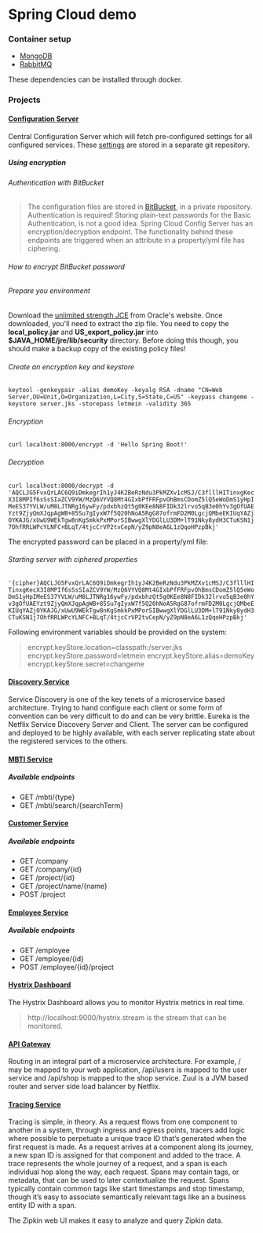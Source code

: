 # Spring Cloud demo

### Container setup
* [MongoDB](https://hub.docker.com/_/mongo/)
* [RabbitMQ](https://hub.docker.com/r/frodenas/rabbitmq/)

These dependencies can be installed through docker.

### Projects

#### [Configuration Server](http://localhost:8000/)
Central Configuration Server which will fetch pre-configured settings for all configured services. These [settings](https://github.com/jidoka-be/Spring-Cloud-Configuration) are stored in a separate git repository.

##### Using encryption

###### Authentication with BitBucket
>The configuration files are stored in [BitBucket](http://cloud.spring.io/spring-cloud-config/spring-cloud-config.html), in a private repository.
>Authentication is required! Storing plain-text passwords for the Basic Authentication, is not a good idea.
>Spring Cloud Config Server has an encryption/decryption endpoint. The functionality behind these endpoints are triggered when an attribute in a property/yml file has ciphering.

###### How to encrypt BitBucket password

###### Prepare you environment

Download the [unlimited strength JCE](http://www.oracle.com/technetwork/java/javase/downloads/index.html) from Oracle's website. Once downloaded, you'll need to extract the zip file. You need to copy the **local_policy.jar** and **US_export_policy.jar** into **$JAVA_HOME/jre/lib/security** directory. Before doing this though, you should make a backup copy of the existing policy files!

###### Create an encryption key and keystore

`keytool -genkeypair -alias demoKey -keyalg RSA -dname "CN=Web Server,OU=Unit,O=Organization,L=City,S=State,C=US" -keypass changeme -keystore server.jks -storepass letmein -validity 365`

###### Encryption

`curl localhost:8000/encrypt -d 'Hello Spring Boot!'`

###### Decryption

`curl localhost:8000/decrypt -d 'AQCLJG5FvxQrLAC6Q9iDmkegrIh1yJ4K2BeRzNdu3PkMZXv1cMSJ/C3flllHITinxgKecX3I8MPIf6sSsSIaZCV9YW/MzQ6VYVQ8Mt4GIxbPfFRFpvOhBmsCDomZ5lQ5eWoDmS1yHpIMeES37YVLW/uM8LJTNRg16ywFy/pdxbhzQt5g0KEe8N8FIDk32lrvo5qB3e0hYv3gOfUAEYzt9ZjyQmXJqpAgWB+85Su7gIyxW7f5Q20hNoA5RgG87ofrmFD2M0LgcjQMbeEKIUqYAZjOYKAJG/xUwU9WEkTgw8nKgSmkkPxMPorSIBwwgXlYDGlLU3DM+lT91Nky8ydH3CTuKSN1j7OhfRRLWPcYLNFC+BLqT/4tjcCrVP2tvCepN/yZ9pN8eA6L1zQqoHPzpBkj'`

The encrypted password can be placed in a property/yml file:

###### Starting server with ciphered properties

`'{cipher}AQCLJG5FvxQrLAC6Q9iDmkegrIh1yJ4K2BeRzNdu3PkMZXv1cMSJ/C3flllHITinxgKecX3I8MPIf6sSsSIaZCV9YW/MzQ6VYVQ8Mt4GIxbPfFRFpvOhBmsCDomZ5lQ5eWoDmS1yHpIMeES37YVLW/uM8LJTNRg16ywFy/pdxbhzQt5g0KEe8N8FIDk32lrvo5qB3e0hYv3gOfUAEYzt9ZjyQmXJqpAgWB+85Su7gIyxW7f5Q20hNoA5RgG87ofrmFD2M0LgcjQMbeEKIUqYAZjOYKAJG/xUwU9WEkTgw8nKgSmkkPxMPorSIBwwgXlYDGlLU3DM+lT91Nky8ydH3CTuKSN1j7OhfRRLWPcYLNFC+BLqT/4tjcCrVP2tvCepN/yZ9pN8eA6L1zQqoHPzpBkj'`

Following environment variables should be provided on the system:
>encrypt.keyStore.location=classpath:/server.jks
>encrypt.keyStore.password=letmein
>encrypt.keyStore.alias=demoKey
>encrypt.keyStore.secret=changeme

#### [Discovery Service](http://localhost:8100/)
Service Discovery is one of the key tenets of a microservice based architecture. Trying to hand configure each client or some form of convention can be very difficult to do and can be very brittle. Eureka is the Netflix Service Discovery Server and Client. The server can be configured and deployed to be highly available, with each server replicating state about the registered services to the others.

#### [MBTI Service](http://localhost:9200/)

##### Available endpoints
* GET /mbti/{type}
* GET /mbti/search/{searchTerm}

#### [Customer Service](http://localhost:9100/)

##### Available endpoints
* GET /company
* GET /company/{id}
* GET /project/{id}
* GET /project/name/{name}
* POST /project

#### [Employee Service](http://localhost:9000/)

##### Available endpoints
* GET /employee
* GET /employee/{id}
* POST /employee/{id}/project

#### [Hystrix Dashboard](http://localhost:8889/hystrix/)
The Hystrix Dashboard allows you to monitor Hystrix metrics in real time.

>http://localhost:9000/hystrix.stream is the stream that can be monitored.

#### [API Gateway](http://localhost:9999/api/)
Routing in an integral part of a microservice architecture. For example, / may be mapped to your web application, /api/users is mapped to the user service and /api/shop is mapped to the shop service. Zuul is a JVM based router and server side load balancer by Netflix.

#### [Tracing Service](http://localhost:9411/)
Tracing is simple, in theory. As a request flows from one component to another in a system, through ingress and egress points, tracers add logic where possible to perpetuate a unique trace ID that’s generated when the first request is made. As a request arrives at a component along its journey, a new span ID is assigned for that component and added to the trace. A trace represents the whole journey of a request, and a span is each individual hop along the way, each request. Spans may contain tags, or metadata, that can be used to later contextualize the request. Spans typically contain common tags like start timestamps and stop timestamp, though it’s easy to associate semantically relevant tags like an a business entity ID with a span.

The Zipkin web UI makes it easy to analyze and query Zipkin data.